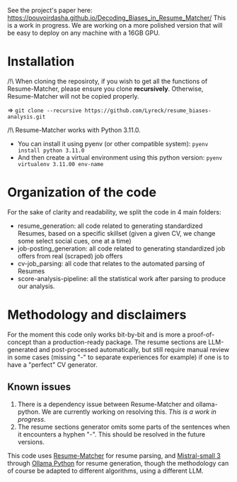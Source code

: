 See the project's paper here: https://pouvoirdasha.github.io/Decoding_Biases_in_Resume_Matcher/
This is a work in progress. We are working on a more polished version that will be easy to deploy on any machine with a 16GB GPU.

# Installation

/!\ When cloning the reposiroty, if you wish to get all the functions of Resume-Matcher, please ensure you clone **recursively**. Otherwise, Resume-Matcher will not be copied properly.

=> `git clone --recursive https://github.com/Lyreck/resume_biases-analysis.git`

/!\ Resume-Matcher works with Python 3.11.0. 
- You can install it using pyenv (or other compatible system): `pyenv install python 3.11.0`
- And then create a virtual environment using this python version: `pyenv virtualenv 3.11.00 env-name`

# Organization of the code

For the sake of clarity and readability, we split the code in 4 main folders:
- resume_generation: all code related to generating standardized Resumes, based on a specific skillset (given a given CV, we change some select social cues, one at a time)
- job-posting_generation: all code related to generating standardized job offers from real (scraped) job offers
- cv-job_parsing: all code that relates to the automated parsing of Resumes
- score-analysis-pipeline: all the statistical work after parsing to produce our analysis.

# Methodology and disclaimers
For the moment this code only works bit-by-bit and is more a proof-of-concept than a production-ready package.
The resume sections are LLM-generated and post-processed automatically, but still require manual review in some cases (missing "-" to separate experiences for example) if one is to have a "perfect" CV generator.

## Known issues
1. There is a dependency issue between Resume-Matcher and ollama-python. We are currently working on resolving this. *This is a work in progress*.
2. The resume sections generator omits some parts of the sentences when it encounters a hyphen "-". This should be resolved in the future versions.


This code uses [Resume-Matcher](https://github.com/srbhr/Resume-Matcher) for resume parsing, and [Mistral-small 3](https://ollama.com/library/mistral-small) through [Ollama Python](https://github.com/ollama/ollama-python) for resume generation, though the methodology can of course be adapted to different algorithms, using a different LLM.
